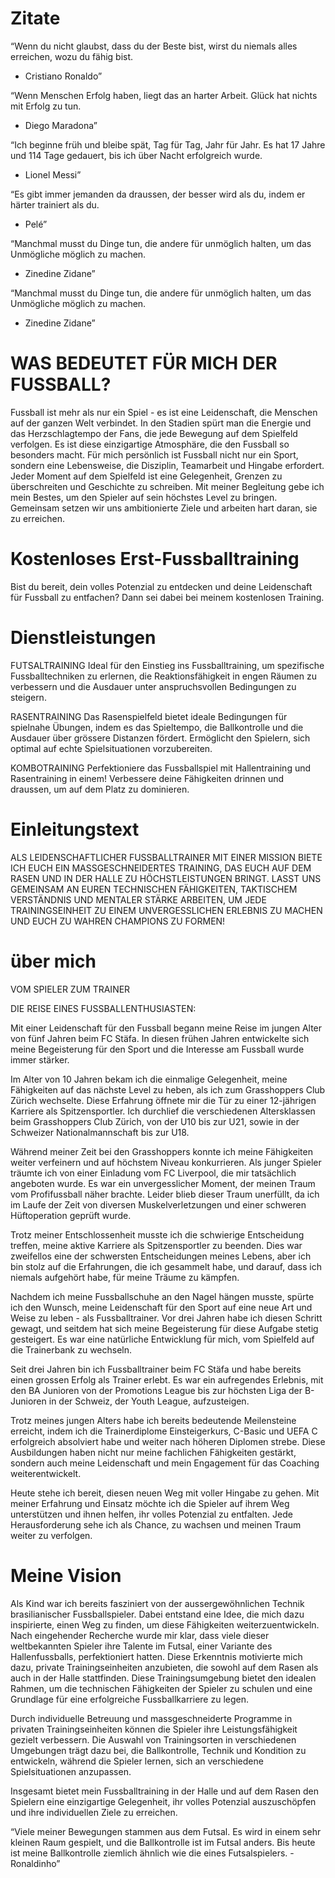 # Zitate

“Wenn du nicht glaubst, dass du der Beste bist, wirst du niemals alles erreichen, wozu du fähig bist.
- Cristiano Ronaldo”

“Wenn Menschen Erfolg haben, liegt das an harter Arbeit. Glück hat nichts mit Erfolg zu tun.
- Diego Maradona”

“Ich beginne früh und bleibe spät, Tag für Tag, Jahr für Jahr. Es hat 17 Jahre und 114 Tage gedauert, bis ich über Nacht erfolgreich wurde. 
- Lionel Messi”

“Es gibt immer jemanden da draussen, der besser wird als du, indem er härter trainiert als du.
- Pelé”

“Manchmal musst du Dinge tun, die andere für unmöglich halten, um das Unmögliche möglich zu machen.
- Zinedine Zidane”

“Manchmal musst du Dinge tun, die andere für unmöglich halten, um das Unmögliche möglich zu machen.
- Zinedine Zidane”

# WAS BEDEUTET FÜR MICH DER FUSSBALL?
Fussball ist mehr als nur ein Spiel - es ist eine Leidenschaft, die Menschen auf der ganzen Welt verbindet. In den Stadien spürt man die Energie und das Herzschlagtempo der Fans, die jede Bewegung auf dem Spielfeld verfolgen. Es ist diese einzigartige Atmosphäre, die den Fussball so besonders macht. Für mich persönlich ist Fussball nicht nur ein Sport, sondern eine Lebensweise, die Disziplin, Teamarbeit und Hingabe erfordert. Jeder Moment auf dem Spielfeld ist eine Gelegenheit, Grenzen zu überschreiten und Geschichte zu schreiben. Mit meiner Begleitung gebe ich mein Bestes, um den Spieler auf sein höchstes Level zu bringen. Gemeinsam setzen wir uns ambitionierte Ziele und arbeiten hart daran, sie zu erreichen.

# Kostenloses Erst-Fussballtraining

Bist du bereit, dein volles Potenzial zu entdecken und deine Leidenschaft für Fussball zu entfachen? Dann sei dabei bei meinem kostenlosen Training. 

# Dienstleistungen

FUTSALTRAINING
Ideal für den Einstieg ins Fussballtraining, um spezifische Fussballtechniken zu erlernen, die Reaktionsfähigkeit in engen Räumen zu verbessern und die Ausdauer unter anspruchsvollen Bedingungen zu steigern.

RASENTRAINING
Das Rasenspielfeld bietet ideale Bedingungen für spielnahe Übungen, indem es das Spieltempo, die Ballkontrolle und die Ausdauer über grössere Distanzen fördert. Ermöglicht den Spielern, sich optimal auf echte Spielsituationen vorzubereiten.

KOMBOTRAINING
Perfektioniere das Fussballspiel mit Hallentraining und Rasentraining in einem! Verbessere deine Fähigkeiten drinnen und draussen, um auf dem Platz zu dominieren.

# Einleitungstext

ALS LEIDENSCHAFTLICHER FUSSBALLTRAINER MIT EINER MISSION BIETE ICH EUCH EIN MASSGESCHNEIDERTES TRAINING, DAS EUCH AUF DEM RASEN UND IN DER HALLE ZU HÖCHSTLEISTUNGEN BRINGT. LASST UNS GEMEINSAM AN EUREN TECHNISCHEN FÄHIGKEITEN, TAKTISCHEM VERSTÄNDNIS UND MENTALER STÄRKE ARBEITEN, UM JEDE TRAININGSEINHEIT ZU EINEM UNVERGESSLICHEN ERLEBNIS ZU MACHEN UND EUCH ZU WAHREN CHAMPIONS ZU FORMEN!

# über mich

VOM SPIELER ZUM TRAINER

DIE REISE EINES FUSSBALLENTHUSIASTEN:

Mit einer Leidenschaft für den Fussball begann meine Reise im jungen Alter von fünf Jahren beim FC Stäfa. In diesen frühen Jahren entwickelte sich meine Begeisterung für den Sport und die Interesse am Fussball wurde immer stärker.

Im Alter von 10 Jahren bekam ich die einmalige Gelegenheit, meine Fähigkeiten auf das nächste Level zu heben, als ich zum Grasshoppers Club Zürich wechselte. Diese Erfahrung öffnete mir die Tür zu einer 12-jährigen Karriere als Spitzensportler. Ich durchlief die verschiedenen Altersklassen beim Grasshoppers Club Zürich, von der U10 bis zur U21, sowie in der Schweizer Nationalmannschaft bis zur U18.

Während meiner Zeit bei den Grasshoppers konnte ich meine Fähigkeiten weiter verfeinern und auf höchstem Niveau konkurrieren. Als junger Spieler träumte ich von einer Einladung vom FC Liverpool, die mir tatsächlich angeboten wurde. Es war ein unvergesslicher Moment, der meinen Traum vom Profifussball näher brachte. Leider blieb dieser Traum unerfüllt, da ich im Laufe der Zeit von diversen Muskelverletzungen und einer schweren Hüftoperation geprüft wurde.

Trotz meiner Entschlossenheit musste ich die schwierige Entscheidung treffen, meine aktive Karriere als Spitzensportler zu beenden. Dies war zweifellos eine der schwersten Entscheidungen meines Lebens, aber ich bin stolz auf die Erfahrungen, die ich gesammelt habe, und darauf, dass ich niemals aufgehört habe, für meine Träume zu kämpfen. 

Nachdem ich meine Fussballschuhe an den Nagel hängen musste, spürte ich den Wunsch, meine Leidenschaft für den Sport auf eine neue Art und Weise zu leben - als Fussballtrainer. Vor drei Jahren habe ich diesen Schritt gewagt, und seitdem hat sich meine Begeisterung für diese Aufgabe stetig gesteigert. Es war eine natürliche Entwicklung für mich, vom Spielfeld auf die Trainerbank zu wechseln. 

Seit drei Jahren bin ich Fussballtrainer beim FC Stäfa und habe bereits einen grossen Erfolg als Trainer erlebt. Es war ein aufregendes Erlebnis, mit den BA Junioren von der Promotions League bis zur höchsten Liga der B-Junioren in der Schweiz, der Youth League, aufzusteigen.

Trotz meines jungen Alters habe ich bereits bedeutende Meilensteine erreicht, indem ich die Trainerdiplome Einsteigerkurs, C-Basic und UEFA C erfolgreich absolviert habe und weiter nach höheren Diplomen strebe. Diese Ausbildungen haben nicht nur meine fachlichen Fähigkeiten gestärkt, sondern auch meine Leidenschaft und mein Engagement für das Coaching weiterentwickelt.

Heute stehe ich bereit, diesen neuen Weg mit voller Hingabe zu gehen. Mit meiner Erfahrung und Einsatz möchte ich die Spieler auf ihrem Weg unterstützen und ihnen helfen, ihr volles Potenzial zu entfalten. Jede Herausforderung sehe ich als Chance, zu wachsen und meinen Traum weiter zu verfolgen.

# Meine Vision

Als Kind war ich bereits fasziniert von der aussergewöhnlichen Technik brasilianischer Fussballspieler. Dabei entstand eine Idee, die mich dazu inspirierte, einen Weg zu finden, um diese Fähigkeiten weiterzuentwickeln. Nach eingehender Recherche wurde mir klar, dass viele dieser weltbekannten Spieler ihre Talente im Futsal, einer Variante des Hallenfussballs, perfektioniert hatten. Diese Erkenntnis motivierte mich dazu, private Trainingseinheiten anzubieten, die sowohl auf dem Rasen als auch in der Halle stattfinden. Diese Trainingsumgebung bietet den idealen Rahmen, um die technischen Fähigkeiten der Spieler zu schulen und eine Grundlage für eine erfolgreiche Fussballkarriere zu legen.

Durch individuelle Betreuung und massgeschneiderte Programme in privaten Trainingseinheiten können die Spieler ihre Leistungsfähigkeit gezielt verbessern. Die Auswahl von Trainingsorten in verschiedenen Umgebungen trägt dazu bei, die Ballkontrolle, Technik und Kondition zu entwickeln, während die Spieler lernen, sich an verschiedene Spielsituationen anzupassen.

Insgesamt bietet mein Fussballtraining in der Halle und auf dem Rasen den Spielern eine einzigartige Gelegenheit, ihr volles Potenzial auszuschöpfen und ihre individuellen Ziele zu erreichen.

“Viele meiner Bewegungen stammen aus dem Futsal. Es wird in einem sehr kleinen Raum gespielt, und die Ballkontrolle ist im Futsal anders. Bis heute ist meine Ballkontrolle ziemlich ähnlich wie die eines Futsalspielers. - Ronaldinho”